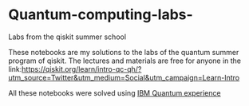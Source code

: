 # Quantum-computing-labs-
Labs from the qiskit summer school

These notebooks are my solutions to the labs of the quantum summer program of qiskit.
The lectures and materials are free for anyone in the link:https://qiskit.org/learn/intro-qc-qh/?utm_source=Twitter&utm_medium=Social&utm_campaign=Learn-Intro

All these notebooks were solved using [IBM Quantum experience](https://quantum-computing.ibm.com/)

